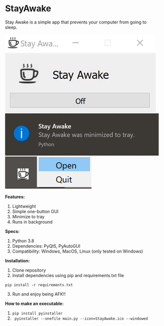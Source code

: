 # StayAwake  
Stay Awake is a simple app that prevents your computer from going to sleep.  
  
![](app.gif)  
![](trayMessage.png)  
![](trayMenu.png)  
  
**Features:**  
  1) Lightweight  
  2) Simple one-button GUI  
  3) Minimize to tray  
  4) Runs in background  
  
**Specs:**  
  1) Python 3.8  
  2) Dependencies: PyQt5, PyAutoGUI  
  3) Compatibility: Windows, MacOS, Linux (only tested on Windows)  

**Installation:**  
  1) Clone repository  
  2) Install dependencies using pip and requirements.txt file  
  ```
  pip install -r requirements.txt
  ```
  3) Run and enjoy being AFK!!  
  
  **How to make an executable:**  
  1) ```pip install pyinstaller```  
  2) ``` pyinstaller --onefile main.py --icon=StayAwake.ico --windowed```  
  
